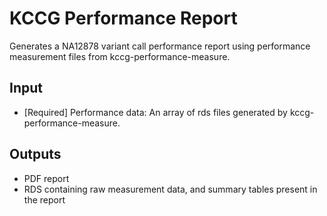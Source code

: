 # KCCG Performance Report

Generates a NA12878 variant call performance report using performance measurement files from kccg-performance-measure.

## Input
* [Required] Performance data: An array of rds files generated by kccg-performance-measure.

## Outputs
* PDF report
* RDS containing raw measurement data, and summary tables present in the report